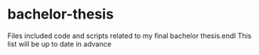 # bachelor-thesis
Files included code and scripts related to my final bachelor thesis.endl
This list will be up to date in advance
